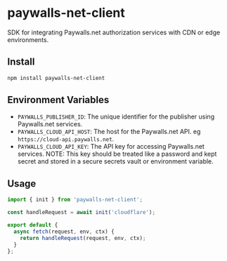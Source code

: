 # paywalls-net-client

SDK for integrating Paywalls.net authorization services with CDN or edge environments.

## Install

```bash
npm install paywalls-net-client
```

## Environment Variables
- `PAYWALLS_PUBLISHER_ID`: The unique identifier for the publisher using Paywalls.net services.
- `PAYWALLS_CLOUD_API_HOST`: The host for the Paywalls.net API. eg `https://cloud-api.paywalls.net`.
- `PAYWALLS_CLOUD_API_KEY`: The API key for accessing Paywalls.net services. NOTE: This key should be treated like a password and kept secret and stored in a secure secrets vault or environment variable.

## Usage
```javascript
import { init } from 'paywalls-net-client';

const handleRequest = await init('cloudflare');

export default {
  async fetch(request, env, ctx) {
    return handleRequest(request, env, ctx);
  }
};
```

